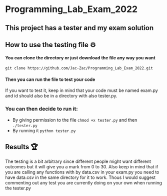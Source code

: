 # Programming_Lab_Exam_2022

## This project has a tester and my exam solution

## How to use the testing file :gear:

#### You can clone the directory or just download the file any way you want

```
git clone https://github.com/Jac-Zac/Programming_Lab_Exam_2022.git
```

#### Then you can run the file to test your code

If you want to test it, keep in mind that your code must be named exam.py and id should also be in a directory with also tester.py.

### You can then decide to run it:

- By giving permission to the file `chmod +x tester.py` and then `./tester.py`
- By running it `python tester.py`

## Results :trophy:

The testing is a bit arbitrary since different people might want different outcomes but it will give you a mark from 0 to 30.
Also keep in mind that if you are calling any functions with by data.csv in your exam.py you need to have data.csv in the same directory for it to work. Thous I would suggest commenting out any test you are currently doing on your own when running the tester.py
